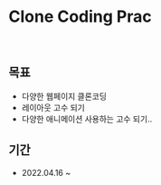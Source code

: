 <h1>Clone Coding Prac</h1><br>

<h2>목표</h2>
<ul>
  <li>다양한 웹페이지 클론코딩</li>
  <li>레이아웃 고수 되기</li>
  <li>다양한 애니메이션 사용하는 고수 되기..</li>
</ul>
<h2>기간</h2>
<ul>
<li>2022.04.16 ~ </li>
</ul>
